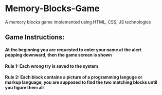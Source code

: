 # Memory-Blocks-Game
 A memory blocks game implemented using HTML, CSS, JS technologies
## **Game Instructions**:
#### At the beginning you are requested to enter your name at the alert popping downward, then the game screen is shown
#### **Rule 1:** Each wrong try is saved to the system 
#### **Rule 2:** Each block contains a picture of a programming languge or markup language, you are supposed to find the two matching blocks until you figure them all
